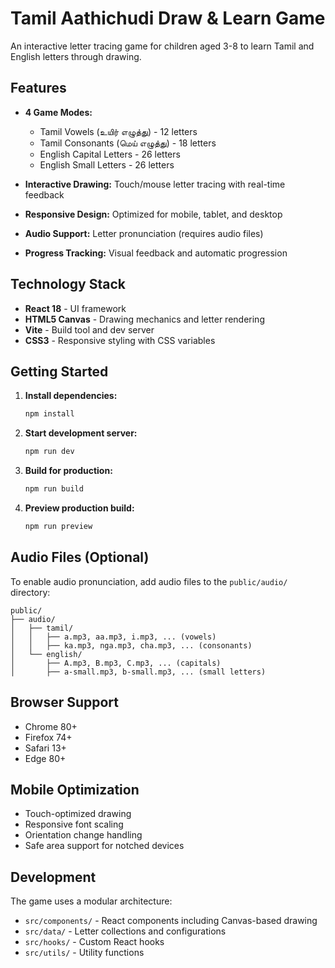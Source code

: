 # Tamil Aathichudi Draw & Learn Game

An interactive letter tracing game for children aged 3-8 to learn Tamil and English letters through drawing.

## Features

- **4 Game Modes:**
  - Tamil Vowels (உயிர் எழுத்து) - 12 letters
  - Tamil Consonants (மெய் எழுத்து) - 18 letters
  - English Capital Letters - 26 letters
  - English Small Letters - 26 letters

- **Interactive Drawing:** Touch/mouse letter tracing with real-time feedback
- **Responsive Design:** Optimized for mobile, tablet, and desktop
- **Audio Support:** Letter pronunciation (requires audio files)
- **Progress Tracking:** Visual feedback and automatic progression

## Technology Stack

- **React 18** - UI framework
- **HTML5 Canvas** - Drawing mechanics and letter rendering
- **Vite** - Build tool and dev server
- **CSS3** - Responsive styling with CSS variables

## Getting Started

1. **Install dependencies:**
   ```bash
   npm install
   ```

2. **Start development server:**
   ```bash
   npm run dev
   ```

3. **Build for production:**
   ```bash
   npm run build
   ```

4. **Preview production build:**
   ```bash
   npm run preview
   ```

## Audio Files (Optional)

To enable audio pronunciation, add audio files to the `public/audio/` directory:

```
public/
├── audio/
│   ├── tamil/
│   │   ├── a.mp3, aa.mp3, i.mp3, ... (vowels)
│   │   ├── ka.mp3, nga.mp3, cha.mp3, ... (consonants)
│   └── english/
│       ├── A.mp3, B.mp3, C.mp3, ... (capitals)
│       ├── a-small.mp3, b-small.mp3, ... (small letters)
```

## Browser Support

- Chrome 80+
- Firefox 74+
- Safari 13+
- Edge 80+

## Mobile Optimization

- Touch-optimized drawing
- Responsive font scaling
- Orientation change handling
- Safe area support for notched devices

## Development

The game uses a modular architecture:

- `src/components/` - React components including Canvas-based drawing
- `src/data/` - Letter collections and configurations
- `src/hooks/` - Custom React hooks
- `src/utils/` - Utility functions

